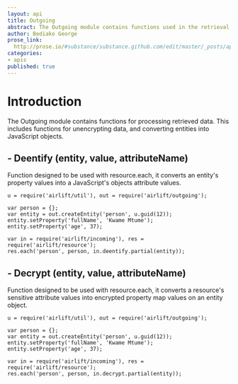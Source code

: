 ```yaml
---
layout: api
title: Outgoing
abstract: The Outgoing module contains functions used in the retrieval of data.
author: Bediako George
prose_link:
  http://prose.io/#substance/substance.github.com/edit/master/_posts/apis/0100-01-06-outgoing.md
categories:
- apis
published: true
---
```


# Introduction
The Outgoing module contains functions for processing retrieved data.  This includes functions for unencrypting data, and converting entities into JavaScript objects.

## - Deentify (entity, value, attributeName)
Function designed to be used with resource.each, it converts an entity's property values into a JavaScript's objects attribute values.

    u = require('airlift/util'), out = require('airlift/outgoing');
	
    var person = {};
    var entity = out.createEntity('person', u.guid(12));
    entity.setProperty('fullName', 'Kwame Mtume');
    entity.setProperty('age', 37);
    
    var in = require('airlift/incoming'), res = require('airlift/resource'); 
    res.each('person', person, in.deentify.partial(entity));
    
## - Decrypt (entity, value, attributeName)
Function designed to be used with resource.each, it converts a resource's sensitive attribute values into encrypted property map values on an entity object.

    u = require('airlift/util'), out = require('airlift/outgoing');
	
    var person = {};
    var entity = out.createEntity('person', u.guid(12));
    entity.setProperty('fullName', 'Kwame Mtume');
    entity.setProperty('age', 37);
    
    var in = require('airlift/incoming'), res = require('airlift/resource'); 
    res.each('person', person, in.decrypt.partial(entity));
    